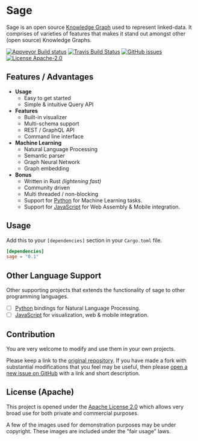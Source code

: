 # Sage

Sage is an open source [Knowledge Graph](https://en.wikipedia.org/wiki/Knowledge_Graph) used to represent linked-data. It comprises of varieties of features that makes it stand out amongst other (open source) Knowledge Graphs.

[![Appveyor Build status](https://ci.appveyor.com/api/projects/status/thp1gfpmipj12uxm?svg=true)](https://ci.appveyor.com/project/victor-iyiola/sage)
[![Travis Build Status](https://travis-ci.org/victor-iyiola/sage.svg?branch=master)](https://travis-ci.org/victor-iyiola/sage)
[![GitHub issues](https://img.shields.io/github/issues/victor-iyiola/sage)](https://github.com/victor-iyiola/sage/issues)
[![License Apache-2.0](https://img.shields.io/badge/License-Apache%202.0-blue.svg)](./LICENSE)

## Features / Advantages

- **Usage**
  - Easy to get started
  - Simple & intuitive Query API
- **Features**
  - Built-in visualizer
  - Multi-schema support
  - REST / GraphQL API
  - Command line interface
- **Machine Learning**
  - Natural Language Processing
  - Semantic parser
  - Graph Neural Network
  - Graph embedding
- **Bonus**
  - Written in Rust *(lightening fast)*
  - Community driven
  - Multi threaded / non-blocking
  - Support for [Python](https://github.com/victor-iyiola/sage-py) for Machine Learning tasks.
  - Support for [JavaScript](https://github.com/victor-iyiola/sage-js) for Web Assembly & Mobile integration.

## Usage

Add this to your `[dependencies]` section in your `Cargo.toml` file.

```toml
[dependencies]
sage = "0.1"
```

## Other Language Support

Other supporting projects that extends the functionality of sage to other programming languages.

- [ ] [Python](https://github.com/victor-iyiola/sage-py) bindings for Natural Language Processing.
- [ ] [JavaScript](https://github.com/victor-iyiola/sage-js) for visualization, web & mobile integration.

## Contribution

You are very welcome to modify and use them in your own projects.

Please keep a link to the [original repository](https://github.com/victor-iyiola/sage). If you have made a fork with substantial modifications that you feel may be useful, then please [open a new issue on GitHub](https://github.com/victor-iyiola/sage/issues) with a link and short description.

## License (Apache)

This project is opened under the [Apache License 2.0](./LICENSE) which allows very broad use for both private and commercial purposes.

A few of the images used for demonstration purposes may be under copyright. These images are included under the "fair usage" laws.
